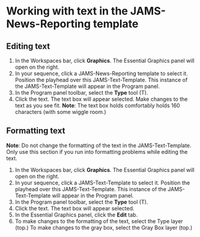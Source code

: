 # Working with text in the JAMS-News-Reporting template

## Editing text

1. In the Workspaces bar, click **Graphics**. The Essential Graphics panel will open on the right.
2. In your sequence, click a JAMS-News-Reporting template to select it. Position the playhead over this JAMS-Text-Template. This instance of the JAMS-Text-Template will appear in the Program panel.
3. In the Program panel toolbar, select the **Type** tool \(T\). 
4. Click the text. The text box will appear selected. Make changes to the text as you see fit. **Note**: The text box holds comfortably holds 160 characters \(with some wiggle room.\) 

## Formatting text

**Note**: Do not change the formatting of the text in the JAMS-Text-Template. Only use this section if you run into formatting problems while editing the text.

1. In the Workspaces bar, click **Graphics**. The Essential Graphics panel will open on the right.
2. In your sequence, click a JAMS-Text-Template to select it. Position the playhead over this JAMS-Text-Template. This instance of the JAMS-Text-Template will appear in the Program panel.
3. In the Program panel toolbar, select the **Type** tool \(T\). 
4. Click the text. The text box will appear selected. 
5. In the Essential Graphics panel, click the **Edit** tab.
6. To make changes to the formatting of the text, select the Type layer \(top.\) To make changes to the gray box, select the Gray Box layer \(top.\)




